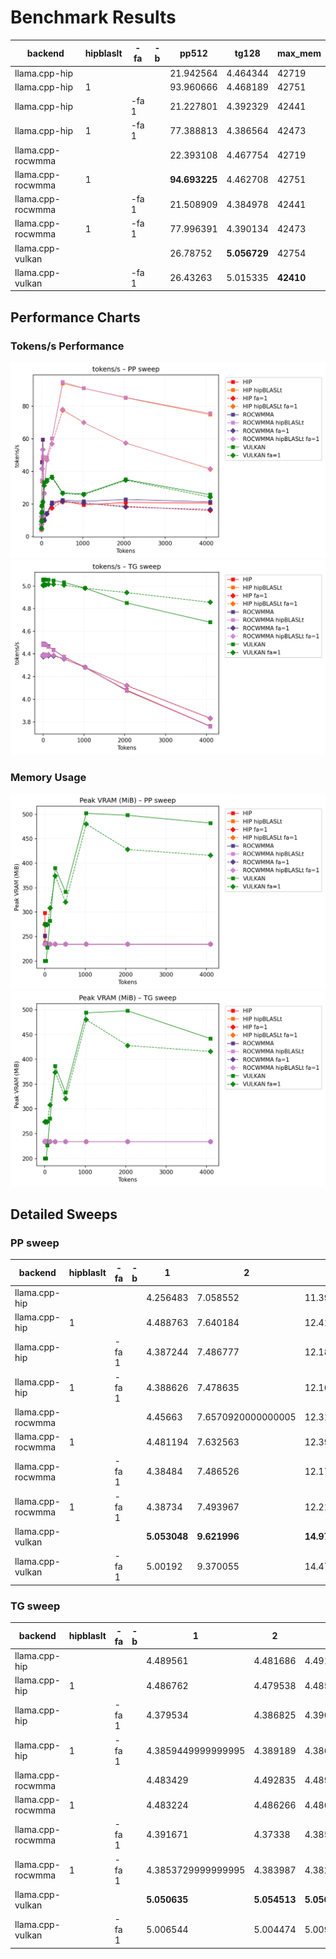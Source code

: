 # Benchmark Results
| backend           | hipblaslt   | -fa   | -b   | pp512         | tg128        | max_mem   |
|-------------------|-------------|-------|------|---------------|--------------|-----------|
| llama.cpp-hip     |             |       |      | 21.942564     | 4.464344     | 42719     |
| llama.cpp-hip     | 1           |       |      | 93.960666     | 4.468189     | 42751     |
| llama.cpp-hip     |             | -fa 1 |      | 21.227801     | 4.392329     | 42441     |
| llama.cpp-hip     | 1           | -fa 1 |      | 77.388813     | 4.386564     | 42473     |
| llama.cpp-rocwmma |             |       |      | 22.393108     | 4.467754     | 42719     |
| llama.cpp-rocwmma | 1           |       |      | **94.693225** | 4.462708     | 42751     |
| llama.cpp-rocwmma |             | -fa 1 |      | 21.508909     | 4.384978     | 42441     |
| llama.cpp-rocwmma | 1           | -fa 1 |      | 77.996391     | 4.390134     | 42473     |
| llama.cpp-vulkan  |             |       |      | 26.78752      | **5.056729** | 42754     |
| llama.cpp-vulkan  |             | -fa 1 |      | 26.43263      | 5.015335     | **42410** |
## Performance Charts

### Tokens/s Performance
![PP Tokens/s](pp_tokens_per_sec.png)
![TG Tokens/s](tg_tokens_per_sec.png)

### Memory Usage
![PP VRAM](pp_vram_peak_mib.png)
![TG VRAM](tg_vram_peak_mib.png)

## Detailed Sweeps

### PP sweep
| backend           | hipblaslt   | -fa   | -b   | 1            | 2                  | 4                  |        8 | 16                 | 32            | 64            | 128                | 256           | 512           | 1024         | 2048          | 4096          |
|-------------------|-------------|-------|------|--------------|--------------------|--------------------|----------|--------------------|---------------|---------------|--------------------|---------------|---------------|--------------|---------------|---------------|
| llama.cpp-hip     |             |       |      | 4.256483     | 7.058552           | 11.392456          | nan      | **45.778081**      | **59.395568** | 9.727193      | 14.18695           | 20.539154     | 21.942564     | 19.437829    | 20.938543     | 20.531624     |
| llama.cpp-hip     | 1           |       |      | 4.488763     | 7.640184           | 12.410074          |  12.3445 | 33.940384          | 48.445893     | 26.43735      | 48.466150999999996 | 60.062089     | 93.960666     | 90.893962    | 85.080544     | 74.813097     |
| llama.cpp-hip     |             | -fa 1 |      | 4.387244     | 7.486777           | 12.188098          |  14.347  | 41.586396          | 53.394438     | 10.062615     | 13.969986          | 17.498739     | 21.227801     | 20.548209    | 18.519671     | 15.975545     |
| llama.cpp-hip     | 1           | -fa 1 |      | 4.388626     | 7.478635           | 12.164124          |  14.3822 | 41.584941          | 53.370905     | 26.54174      | 46.87397           | 56.747537     | 77.388813     | 69.899835    | 57.346818     | 41.276135     |
| llama.cpp-rocwmma |             |       |      | 4.45663      | 7.6570920000000005 | 12.318483          |  14.8182 | 45.43109           | 59.284124     | 10.235982     | 14.386313          | 20.904607     | 22.393108     | 21.59953     | 22.742139     | 21.288126     |
| llama.cpp-rocwmma | 1           |       |      | 4.481194     | 7.632563           | 12.392901          |  12.4209 | 34.472663          | 49.008353     | 26.635647     | **48.551238**      | **60.120114** | **94.693225** | **90.95217** | **85.255515** | **75.454237** |
| llama.cpp-rocwmma |             | -fa 1 |      | 4.38484      | 7.486526           | 12.171527          |  14.3754 | 41.505402          | 53.418284     | 9.841521      | 13.890276          | 19.705126     | 21.508909     | 20.596395    | 18.066114     | 16.639691     |
| llama.cpp-rocwmma | 1           | -fa 1 |      | 4.38734      | 7.493967           | 12.213557          |  14.4136 | 41.563795999999996 | 53.402831     | 26.544986     | 46.992968          | 56.821708     | 77.996391     | 69.88271     | 57.27932      | 41.621897     |
| llama.cpp-vulkan  |             |       |      | **5.053048** | **9.621996**       | **14.976961**      |  18.9967 | 9.367403           | 21.092607     | **33.219216** | 34.753419          | 36.636646     | 26.78752      | 26.159859    | 34.968207     | 25.635095     |
| llama.cpp-vulkan  |             | -fa 1 |      | 5.00192      | 9.370055           | 14.473756999999999 |  18.5489 | 9.339515           | 21.287365     | 31.29365      | 33.870116          | 36.117366     | 26.43263      | 25.686575    | 34.517072     | 24.229994     |
### TG sweep
| backend           | hipblaslt   | -fa   | -b   | 1                  | 2            | 4                  | 8            | 16           | 32           | 64           | 128          | 256          | 512                | 1024         | 2048         | 4096                   |
|-------------------|-------------|-------|------|--------------------|--------------|--------------------|--------------|--------------|--------------|--------------|--------------|--------------|--------------------|--------------|--------------|------------------------|
| llama.cpp-hip     |             |       |      | 4.489561           | 4.481686     | 4.4912279999999996 | 4.486428     | 4.487904     | 4.484251     | 4.477544     | 4.464344     | 4.435169     | 4.375127           | 4.28139      | 4.081639     | 3.761174               |
| llama.cpp-hip     | 1           |       |      | 4.486762           | 4.479538     | 4.485122           | 4.487395     | 4.483831     | 4.488612     | 4.480693     | 4.468189     | 4.434372     | 4.371761           | 4.285644     | 4.074538     | 3.7592559999999997     |
| llama.cpp-hip     |             | -fa 1 |      | 4.379534           | 4.386825     | 4.39038            | 4.388139     | 4.386093     | 4.388712     | 4.387227     | 4.392329     | 4.38738      | 4.356619           | 4.283118     | 4.119334     | 3.830012               |
| llama.cpp-hip     | 1           | -fa 1 |      | 4.3859449999999995 | 4.389189     | 4.386888           | 4.386939     | 4.383915     | 4.391019     | 4.386651     | 4.386564     | 4.385048     | 4.35493            | 4.281797     | 4.120078     | 3.8298829999999997     |
| llama.cpp-rocwmma |             |       |      | 4.483429           | 4.492835     | 4.489352           | 4.488082     | 4.490493     | 4.486576     | 4.479696     | 4.467754     | 4.432443     | 4.3762609999999995 | 4.279907     | 4.077116     | 3.759522               |
| llama.cpp-rocwmma | 1           |       |      | 4.483224           | 4.486266     | 4.486971           | 4.487983     | 4.48416      | 4.482578     | 4.482244     | 4.462708     | 4.434334     | 4.377159           | 4.279979     | 4.080447     | 3.758026               |
| llama.cpp-rocwmma |             | -fa 1 |      | 4.391671           | 4.37338      | 4.38598            | 4.388841     | 4.385653     | 4.387046     | 4.389034     | 4.384978     | 4.38252      | 4.35625            | 4.282883     | 4.121813     | 3.8333969999999997     |
| llama.cpp-rocwmma | 1           | -fa 1 |      | 4.3853729999999995 | 4.383987     | 4.382685           | 4.384018     | 4.385139     | 4.38767      | 4.386198     | 4.390134     | 4.389067     | 4.35792            | 4.279986     | 4.122555     | 3.832408               |
| llama.cpp-vulkan  |             |       |      | **5.050635**       | **5.054513** | **5.056187**       | **5.057918** | **5.057195** | **5.057057** | **5.055412** | **5.056729** | **5.049369** | **5.031929**       | **4.982303** | 4.85088      | 4.680195               |
| llama.cpp-vulkan  |             | -fa 1 |      | 5.006544           | 5.004474     | 5.009959           | 5.009142     | 5.007133     | 5.010128     | 5.010863     | 5.015335     | 5.016313     | 5.007871           | 4.981161     | **4.942333** | **4.8565570000000005** |